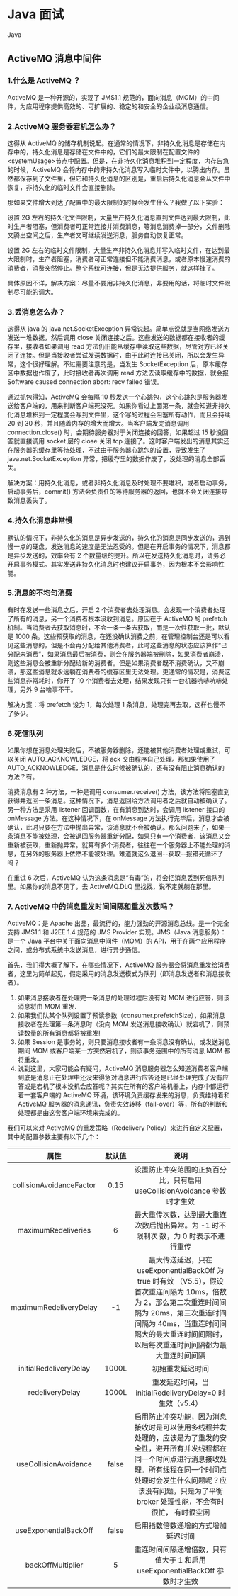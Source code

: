 # Java 面试


Java

<!--more-->

## ActiveMQ 消息中间件

### 1.什么是 ActiveMQ ？

ActiveMQ 是一种开源的，实现了 JMS1.1 规范的，面向消息（MOM）的中间件，为应用程序提供高效的、可扩展的、稳定的和安全的企业级消息通信。

### 2.ActiveMQ 服务器宕机怎么办？

这得从 ActiveMQ 的储存机制说起。在通常的情况下，非持久化消息是存储在内存中的，持久化消息是存储在文件中的，它们的最大限制在配置文件的\<systemUsage\>节点中配置。但是，在非持久化消息堆积到一定程度，内存告急的时候，ActiveMQ 会将内存中的非持久化消息写入临时文件中，以腾出内存。虽然都保存到了文件里，但它和持久化消息的区别是，重启后持久化消息会从文件中恢复，非持久化的临时文件会直接删除。

那如果文件增大到达了配置中的最大限制的时候会发生什么？我做了以下实验：

设置 2G 左右的持久化文件限制，大量生产持久化消息直到文件达到最大限制，此时生产者阻塞，但消费者可正常连接并消费消息，等消息消费掉一部分，文件删除又腾出空间之后，生产者又可继续发送消息，服务自动恢复正常。

设置 2G 左右的临时文件限制，大量生产非持久化消息并写入临时文件，在达到最大限制时，生产者阻塞，消费者可正常连接但不能消费消息，或者原本慢速消费的消费者，消费突然停止。整个系统可连接，但是无法提供服务，就这样挂了。

具体原因不详，解决方案：尽量不要用非持久化消息，非要用的话，将临时文件限制尽可能的调大。

### 3.丢消息怎么办？

这得从 java 的 java.net.SocketException 异常说起。简单点说就是当网络发送方发送一堆数据，然后调用 close 关闭连接之后。这些发送的数据都在接收者的缓存里，接收者如果调用 read 方法仍旧能从缓存中读取这些数据，尽管对方已经关闭了连接。但是当接收者尝试发送数据时，由于此时连接已关闭，所以会发生异常，这个很好理解。不过需要注意的是，当发生 SocketException 后，原本缓存区中数据也作废了，此时接收者再次调用 read 方法去读取缓存中的数据，就会报 Software caused connection abort: recv failed 错误。

通过抓包得知，ActiveMQ 会每隔 10 秒发送一个心跳包，这个心跳包是服务器发送给客户端的，用来判断客户端死没死。如果你看过上面第一条，就会知道非持久化消息堆积到一定程度会写到文件里，这个写的过程会阻塞所有动作，而且会持续 20 到 30 秒，并且随着内存的增大而增大。当客户端发完消息调用 connection.close() 时，会期待服务器对于关闭连接的回答，如果超过 15 秒没回答就直接调用 socket 层的 close 关闭 tcp 连接了。这时客户端发出的消息其实还在服务器的缓存里等待处理，不过由于服务器心跳包的设置，导致发生了 java.net.SocketException 异常，把缓存里的数据作废了，没处理的消息全部丢失。

解决方案：用持久化消息，或者非持久化消息及时处理不要堆积，或者启动事务，启动事务后，commit() 方法会负责任的等待服务器的返回，也就不会关闭连接导致消息丢失了。

### 4.持久化消息非常慢

默认的情况下，非持久化的消息是异步发送的，持久化的消息是同步发送的，遇到慢一点的硬盘，发送消息的速度是无法忍受的。但是在开启事务的情况下，消息都是异步发送的，效率会有 2 个数量级的提升。所以在发送持久化消息时，请务必开启事务模式。其实发送非持久化消息时也建议开启事务，因为根本不会影响性能。

### 5.消息的不均匀消费

有时在发送一些消息之后，开启 2 个消费者去处理消息。会发现一个消费者处理了所有的消息，另一个消费者根本没收到消息。原因在于 ActiveMQ 的 prefetch 机制。当消费者去获取消息时，不会一条一条去获取，而是一次性获取一批，默认是 1000 条。这些预获取的消息，在还没确认消费之前，在管理控制台还是可以看见这些消息的，但是不会再分配给其他消费者，此时这些消息的状态应该算作“已分配未消费”，如果消息最后被消费，则会在服务器端被删除，如果消费者崩溃，则这些消息会被重新分配给新的消费者。但是如果消费者既不消费确认，又不崩溃，那这些消息就永远躺在消费者的缓存区里无法处理。更通常的情况是，消费这些消息非常耗时，你开了 10 个消费者去处理，结果发现只有一台机器吭哧吭哧处理，另外 9 台啥事不干。

解决方案：将 prefetch 设为 1，每次处理 1 条消息，处理完再去取，这样也慢不了多少。

### 6.死信队列

如果你想在消息处理失败后，不被服务器删除，还能被其他消费者处理或重试，可以关闭 AUTO_ACKNOWLEDGE，将 ack 交由程序自己处理。那如果使用了 AUTO_ACKNOWLEDGE，消息是什么时候被确认的，还有没有阻止消息确认的方法？有。

消费消息有 2 种方法，一种是调用 consumer.receive() 方法，该方法将阻塞直到获得并返回一条消息。这种情况下，消息返回给方法调用者之后就自动被确认了。另一种方法是采用 listener 回调函数，在有消息到达时，会调用 listener 接口的 onMessage 方法。在这种情况下，在 onMessage 方法执行完毕后，消息才会被确认，此时只要在方法中抛出异常，该消息就不会被确认。那么问题来了，如果一条消息不能被处理，会被退回服务器重新分配，如果只有一个消费者，该消息又会重新被获取，重新抛异常。就算有多个消费者，往往在一个服务器上不能处理的消息，在另外的服务器上依然不能被处理。难道就这么退回--获取--报错死循环了吗？

在重试 6 次后，ActiveMQ 认为这条消息是“有毒”的，将会把消息丢到死信队列里。如果你的消息不见了，去 ActiveMQ.DLQ 里找找，说不定就躺在那里。

### 7. ActiveMQ 中的消息重发时间间隔和重发次数吗？

ActiveMQ：是 Apache 出品，最流行的，能力强劲的开源消息总线。是一个完全支持 JMS1.1 和 J2EE 1.4 规范的 JMS Provider 实现。JMS（Java 消息服务）：是一个 Java 平台中关于面向消息中间件（MOM）的 API，用于在两个应用程序之间，或分布式系统中发送消息，进行异步通信。

首先，我们得大概了解下，在哪些情况下，ActiveMQ 服务器会将消息重发给消费者，这里为简单起见，假定采用的消息发送模式为队列（即消息发送者和消息接收者）。

1. 如果消息接收者在处理完一条消息的处理过程后没有对 MOM 进行应答，则该消息将由 MOM 重发.
2. 如果我们队某个队列设置了预读参数（consumer.prefetchSize），如果消息接收者在处理第一条消息时（没向 MOM 发送消息接收确认）就宕机了，则预读数量的所有消息都将被重发!
3. 如果 Session 是事务的，则只要消息接收者有一条消息没有确认，或发送消息期间 MOM 或客户端某一方突然宕机了，则该事务范围中的所有消息 MOM 都将重发。
4. 说到这里，大家可能会有疑问，ActiveMQ 消息服务器怎么知道消费者客户端到底是消息正在处理中还没来得急对消息进行应答还是已经处理完成了没有应答或是宕机了根本没机会应答呢？其实在所有的客户端机器上，内存中都运行着一套客户端的 ActiveMQ 环境，该环境负责缓存发来的消息，负责维持着和 ActiveMQ 服务器的消息通讯，负责失效转移（fail-over）等，所有的判断和处理都是由这套客户端环境来完成的。

我们可以来对 ActiveMQ 的重发策略（Redelivery Policy）来进行自定义配置，其中的配置参数主要有以下几个：

| 属性                       | 默认值   | 说明                                                                                                                                                 |
|:------------------------:|:-----:|:--------------------------------------------------------------------------------------------------------------------------------------------------:|
| collisionAvoidanceFactor | 0\.15 | 设置防止冲突范围的正负百分比，只有启用 useCollisionAvoidance 参数时才生效                                                                                                   |
| maximumRedeliveries      | 6     | 最大重传次数，达到最大重连次数后抛出异常。为 \-1 时不限制次 数，为 0 时表示不进行重传                                                                                                    |
| maximumRedeliveryDelay   | \-1   | 最大传送延迟，只在 useExponentialBackOff 为 true 时有效 （V5\.5），假设首次重连间隔为 10ms，倍数为 2，那么第二次重连时间间隔为 20ms，第三次重连时间 间隔为 40ms，当重连时间间隔大的最大重连时间间隔时，以后每次重连时间间隔都为最大重连时间间隔 |
| initialRedeliveryDelay   | 1000L | 初始重发延迟时间                                                                                                                                           |
| redeliveryDelay          | 1000L | 重发延迟时间，当 initialRedeliveryDelay=0 时生效（v5\.4）                                                                                                       |
| useCollisionAvoidance    | false | 启用防止冲突功能，因为消息接收时是可以使用多线程并发处理的，应该是为了重发的安全性，避开所有并发线程都在同一个时间点进行消息接收处理。所有线程在同一个时间点处理时会发生什么问题呢？应该没有问题，只是为了平衡 broker 处理性能，不会有时很忙， 有时很空闲                  |
| useExponentialBackOff    | false | 启用指数倍数递增的方式增加延迟时间                                                                                                                                  |
| backOffMultiplier        | 5     | 重连时间间隔递增倍数，只有值大于 1 和启用 useExponentialBackOff 参数时才生效                                                                                                |

